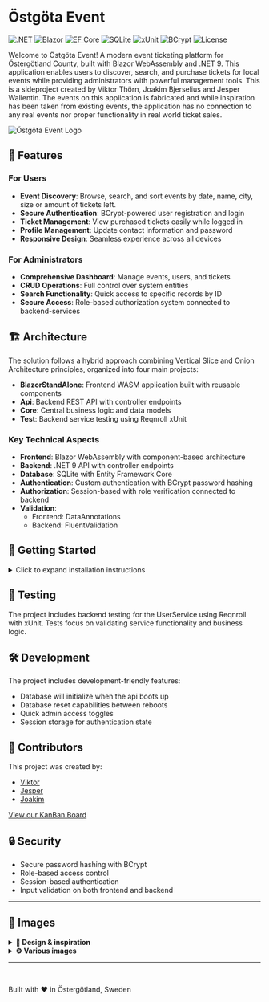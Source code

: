 # Östgöta Event

[![.NET](https://img.shields.io/badge/.NET-9.0-512BD4?logo=.net)](https://dotnet.microsoft.com/download)
[![Blazor](https://img.shields.io/badge/Blazor-WASM-512BD4?logo=blazor)](https://dotnet.microsoft.com/apps/aspnet/web-apps/blazor)
[![EF Core](https://img.shields.io/badge/EF%20Core-Latest-brightgreen?logo=.net)](https://docs.microsoft.com/ef/core/)
[![SQLite](https://img.shields.io/badge/SQLite-3-003B57?logo=sqlite)](https://www.sqlite.org/)
[![xUnit](https://img.shields.io/badge/Testing-xUnit-aa0000?logo=dotnet)](https://xunit.net/)
[![BCrypt](https://img.shields.io/badge/Security-BCrypt-blue)](https://github.com/BcryptNet/bcrypt.net)
[![License](https://img.shields.io/badge/License-MIT-yellow.svg)](https://opensource.org/licenses/MIT)

Welcome to Östgöta Event! A modern event ticketing platform for Östergötland County, built with Blazor WebAssembly and .NET 9. This application enables users to discover, search, and purchase tickets for local events while providing administrators with powerful management tools.
This is a sideproject created by Viktor Thörn, Joakim Bjerselius and Jesper Wallentin. The events on this application is fabricated and while inspiration has been taken from existing events, the application has no connection to any real events nor proper functionality in real world ticket sales.

![Östgöta Event Logo](/images/home-img.png)

## 🌟 Features

### For Users
- **Event Discovery**: Browse, search, and sort events by date, name, city, size or amount of tickets left.
- **Secure Authentication**: BCrypt-powered user registration and login
- **Ticket Management**: View purchased tickets easily while logged in
- **Profile Management**: Update contact information and password
- **Responsive Design**: Seamless experience across all devices

### For Administrators
- **Comprehensive Dashboard**: Manage events, users, and tickets
- **CRUD Operations**: Full control over system entities
- **Search Functionality**: Quick access to specific records by ID
- **Secure Access**: Role-based authorization system connected to backend-services

## 🏗️ Architecture

The solution follows a hybrid approach combining Vertical Slice and Onion Architecture principles, organized into four main projects:

- **BlazorStandAlone**: Frontend WASM application built with reusable components
- **Api**: Backend REST API with controller endpoints
- **Core**: Central business logic and data models
- **Test**: Backend service testing using Reqnroll xUnit

### Key Technical Aspects
- **Frontend**: Blazor WebAssembly with component-based architecture
- **Backend**: .NET 9 API with controller endpoints
- **Database**: SQLite with Entity Framework Core
- **Authentication**: Custom authentication with BCrypt password hashing
- **Authorization**: Session-based with role verification connected to backend
- **Validation**: 
  - Frontend: DataAnnotations
  - Backend: FluentValidation

## 🚀 Getting Started

<details>
<summary>Click to expand installation instructions</summary>

### Prerequisites
- .NET 9 SDK
- A modern web browser
- IDE (recommended: Visual Studio 2022 or later, alternatively Visual Studio Code)

### Installation using Visual Studio 2022
1. Clone the repository
```bash
git clone https://github.com/your-username/ostgota-event.git
```

2. Navigate to the solution directory
```bash
cd ostgota-event
```

3. Run the backend API
```bash
dotnet run --project Api
```

4. Run the application
```bash
dotnet run --project BlazorStandAlone
```

#### Using Visual Studio Code
1. Clone the repository
```bash
git clone https://github.com/your-username/ostgota-event.git
```

2. Navigate to the solution directory
```bash
cd ostgota-event
```

3. Open the Command Palette with the following keybinds:
```bash
CTRL + Shift + P
```

4. Run the Task "kör"

This will run both projects at the same time.

</details>

## 🧪 Testing

The project includes backend testing for the UserService using Reqnroll with xUnit. Tests focus on validating service functionality and business logic.

## 🛠️ Development

The project includes development-friendly features:
- Database will initialize when the api boots up
- Database reset capabilities between reboots
- Quick admin access toggles
- Session storage for authentication state

## 🤝 Contributors

This project was created by:
- [Viktor](https://github.com/ThoernVE)
- [Jesper](https://github.com/Peppson)
- [Joakim](https://github.com/Jockebjers)

[View our KanBan Board](https://github.com/orgs/Ett-bra-team-som-samarbetar-bra/projects/1/views/1)

## 🔒 Security

- Secure password hashing with BCrypt
- Role-based access control
- Session-based authentication
- Input validation on both frontend and backend

---

## 📸 Images

  <details>
  <summary><strong>🎨 Design & inspiration</strong></summary>

  ![Idea](images/idea.png)
  ![Full Page](images/fullpage.png)

  </details>

  <details>
  <summary><strong>⚙️ Various images</strong></summary>

  ![Admin Panel](images/admin.png)
  ![Receipt](images/receipt.png)
  ![User Screen](/images/userscreen.png)
  ![Event Modal](/images/eventmodal.png)


  </details>

---

<br>

Built with ❤️ in Östergötland, Sweden
